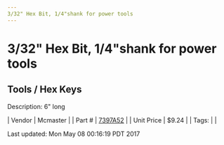 ```yaml
---
3/32" Hex Bit, 1/4"shank for power tools
---
```

# 3/32" Hex Bit, 1/4"shank for power tools
## Tools / Hex Keys
Description: 	6" long 

| Vendor | Mcmaster | 
| Part # | [7397A52](https://www.mcmaster.com/#7397A52) | 
| Unit Price | $9.24 | 
| Tags: |  | 

Last updated: Mon May 08 00:16:19 PDT 2017
